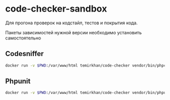 # code-checker-sandbox
Для прогона проверок на кодстайл, тестов и покрытия кода.

Пакеты зависимостей нужной версии необходимо установить самостоятельно

## Codesniffer

```bash
docker run -v $PWD:/var/www/html temirkhan/code-checker vendor/bin/phpcs
```

## Phpunit

```bash
docker run -v $PWD:/var/www/html temirkhan/code-checker vendor/bin/phpunit
```

